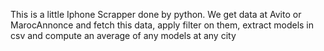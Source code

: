This is a little Iphone Scrapper done by python. We get data at Avito or MarocAnnonce and fetch this data, apply filter on them, extract models in csv and compute an average of any models at any city

